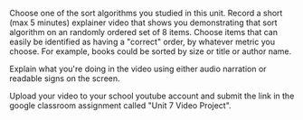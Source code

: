 Choose one of the sort algorithms you studied in this unit. Record a short (max 5 minutes) explainer video that shows you demonstrating that sort algorithm on an randomly ordered set of 8 items. Choose items that can easily be identified as having a "correct" order, by whatever metric you choose. For example, books could be sorted by size or title or author name.

Explain what you're doing in the video using either audio narration or readable signs on the screen.

Upload your video to your school youtube account and submit the link in the google classroom assignment called "Unit 7 Video Project".
